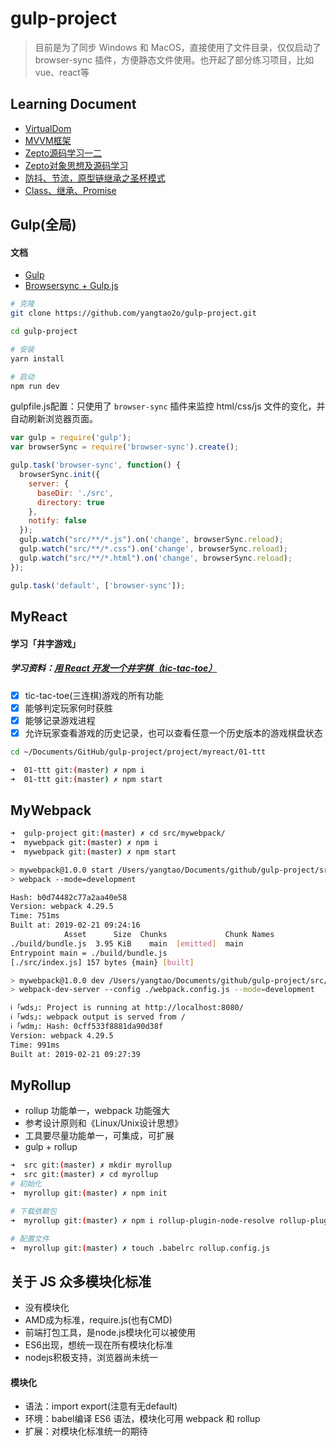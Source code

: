 # gulp-project
> 目前是为了同步 Windows 和 MacOS，直接使用了文件目录，仅仅启动了 browser-sync 插件，方便静态文件使用。也开起了部分练习项目，比如vue、react等

## Learning Document

* [VirtualDom](https://github.com/yangtao2o/gulp-project/blob/master/src/JavaScript/vdom/doc.md )
* [MVVM框架](https://github.com/yangtao2o/gulp-project/blob/master/src/JavaScript/mvvm/doc.md)
* [Zepto源码学习一二](https://github.com/yangtao2o/gulp-project/blob/master/src/zepto/doc.md#zepto)
* [Zepto对象思想及源码学习](https://github.com/yangtao2o/gulp-project/blob/master/src/zepto/myzepto-core.md)
* [防抖、节流，原型链继承之圣杯模式](https://github.com/yangtao2o/gulp-project/blob/master/src/zepto/doc.md)
* [Class、继承、Promise](https://github.com/yangtao2o/gulp-project/blob/master/src/JavaScript/es6/doc.md )

## Gulp(全局)

#### 文档
* [Gulp](https://gulpjs.com/docs/en/getting-started/quick-start)
* [Browsersync + Gulp.js](https://www.browsersync.io/docs/gulp)
```bash
# 克隆
git clone https://github.com/yangtao2o/gulp-project.git

cd gulp-project

# 安装
yarn install

# 启动
npm run dev
```
gulpfile.js配置：只使用了 `browser-sync` 插件来监控 html/css/js 文件的变化，并自动刷新浏览器页面。
```javascript
var gulp = require('gulp');
var browserSync = require('browser-sync').create();

gulp.task('browser-sync', function() {
  browserSync.init({
    server: {
      baseDir: './src',
      directory: true
    },
    notify: false
  });
  gulp.watch("src/**/*.js").on('change', browserSync.reload);
  gulp.watch("src/**/*.css").on('change', browserSync.reload);
  gulp.watch("src/**/*.html").on('change', browserSync.reload);
});

gulp.task('default', ['browser-sync']);
```
## MyReact

#### 学习「井字游戏」
##### 学习资料：[用 React 开发一个井字棋（tic-tac-toe）](https://react.docschina.org/tutorial/tutorial.html#before-we-start-the-tutorial)

* [x] tic-tac-toe(三连棋)游戏的所有功能
* [x] 能够判定玩家何时获胜
* [x] 能够记录游戏进程
* [x] 允许玩家查看游戏的历史记录，也可以查看任意一个历史版本的游戏棋盘状态

```bash
cd ~/Documents/GitHub/gulp-project/project/myreact/01-ttt 

➜  01-ttt git:(master) ✗ npm i
➜  01-ttt git:(master) ✗ npm start   
```
## MyWebpack
```bash
➜  gulp-project git:(master) ✗ cd src/mywebpack/
➜  mywebpack git:(master) ✗ npm i
➜  mywebpack git:(master) ✗ npm start

> mywebpack@1.0.0 start /Users/yangtao/Documents/github/gulp-project/src/mywebpack
> webpack --mode=development

Hash: b0d74482c77a2aa40e58
Version: webpack 4.29.5
Time: 751ms
Built at: 2019-02-21 09:24:16
            Asset      Size  Chunks             Chunk Names
./build/bundle.js  3.95 KiB    main  [emitted]  main
Entrypoint main = ./build/bundle.js
[./src/index.js] 157 bytes {main} [built]

> mywebpack@1.0.0 dev /Users/yangtao/Documents/github/gulp-project/src/mywebpack
> webpack-dev-server --config ./webpack.config.js --mode=development

ℹ ｢wds｣: Project is running at http://localhost:8080/
ℹ ｢wds｣: webpack output is served from /
ℹ ｢wdm｣: Hash: 0cff533f8881da90d38f
Version: webpack 4.29.5
Time: 991ms
Built at: 2019-02-21 09:27:39
```

## MyRollup
* rollup 功能单一，webpack 功能强大
* 参考设计原则和《Linux/Unix设计思想》
* 工具要尽量功能单一，可集成，可扩展
* gulp + rollup

```bash
➜  src git:(master) ✗ mkdir myrollup
➜  src git:(master) ✗ cd myrollup 
# 初始化
➜  myrollup git:(master) ✗ npm init

# 下载依赖包
➜  myrollup git:(master) ✗ npm i rollup-plugin-node-resolve rollup-plugin-babel babel-core babel-plugin-external-helpers babel-preset-latest --save-dev

# 配置文件
➜  myrollup git:(master) ✗ touch .babelrc rollup.config.js
```

## 关于 JS 众多模块化标准
* 没有模块化
* AMD成为标准，require.js(也有CMD)
* 前端打包工具，是node.js模块化可以被使用
* ES6出现，想统一现在所有模块化标准
* nodejs积极支持，浏览器尚未统一

#### 模块化
* 语法：import export(注意有无default)
* 环境：babel编译 ES6 语法，模块化可用 webpack 和 rollup
* 扩展：对模块化标准统一的期待
  
